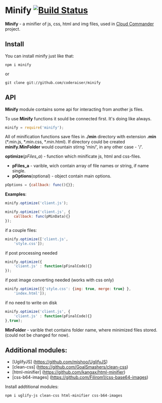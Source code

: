 Minify [![Build Status](https://secure.travis-ci.org/coderaiser/minify.png?branch=master)](http://travis-ci.org/coderaiser/minify)
======

**Minify** - a minifier of js, css, html and img files,
used in [Cloud Commander](http://coderaiser.github.com/cloudcmd "Cloud Commander")
project.

Install
---------------
You can install minify just like that:

    npm i minify
or
    
    git clone git://github.com/coderaiser/minify

API
---------------
**Minify** module contains some api for interacting from another js files.

To use **Minify** functions it sould be connected first. It's doing like always.
```js
minify = require('minify');
```
All of minification functions save files in **./min** directory with
extension **.min** (*.min.js, *.min.css, *.min.html).
If directory could be created **minify.MinFolder** would countain stirng 'min/',
in any other case - '/'.

**optimize**(*pFiles_a*) - function which minificate js, html and
css-files.
 - **pFiles_a**                     - varible, wich contain array of file
names or string, if name single.
 - **pOptions**(optional)           - object contain main options.

```js
pOptions = {callback: func(){}};
```

**Examples**:

```js
minify.optimize('client.js');
```

```js
minify.optimize('client.js', {
    callback: func(pMinData){}
});
```

if a couple files:
```js
minify.optimize(['client.js',
    'style.css']);
```

if post processing needed 
```js
minify.optimize({
    'client.js' : function(pFinalCode){}
});
```

if post image converting needed (works with css only)
```js
minify.optimize([{'style.css': {img: true, merge: true} },
    'index.html']);
```    

if no need to write on disk
```js
minify.optimize('client.js', {
    'client.js' : function(pFinalCode){}
},true);
```

**MinFolder** - varible thet contains folder name, where minimized files stored.
                (could not be changed for now).
                
Additional modules:
---------------
- [UglifyJS] (https://github.com/mishoo/UglifyJS)
- [clean-css] (https://github.com/GoalSmashers/clean-css)
- [html-minifier] (https://github.com/kangax/html-minifier)
- [css-b64-images] (https://github.com/Filirom1/css-base64-images)

Install addtitional modules:

    npm i uglify-js clean-css html-minifier css-b64-images